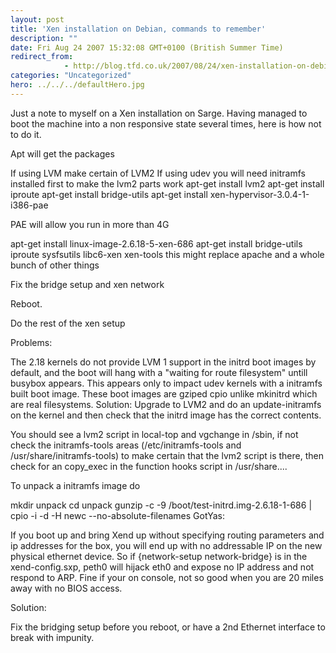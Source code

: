 ```yaml
---
layout: post
title: 'Xen installation on Debian, commands to remember'
description: ""
date: Fri Aug 24 2007 15:32:08 GMT+0100 (British Summer Time)
redirect_from: 
            - http://blog.tfd.co.uk/2007/08/24/xen-installation-on-debian-commands-to-remember/
categories: "Uncategorized"
hero: ../../../defaultHero.jpg
---
```

Just a note to myself on a Xen installation on Sarge. Having managed to boot the machine into a non responsive state several times, here is how not to do it.

Apt will get the packages

If using LVM make certain of LVM2 If using udev you will need initramfs installed first to make the lvm2 parts work apt-get install lvm2 apt-get install iproute apt-get install bridge-utils apt-get install xen-hypervisor-3.0.4-1-i386-pae

PAE will allow you run in more than 4G

apt-get install linux-image-2.6.18-5-xen-686 apt-get install bridge-utils iproute sysfsutils libc6-xen xen-tools this might replace apache and a whole bunch of other things

Fix the bridge setup and xen network

Reboot.

Do the rest of the xen setup

Problems:

The 2.18 kernels do not provide LVM 1 support in the initrd boot images by default, and the boot will hang with a "waiting for route filesystem" untill busybox appears. This appears only to impact udev kernels with a initramfs built boot image. These boot images are gziped cpio unlike mkinitrd which are real filesystems. Solution: Upgrade to LVM2 and do an update-initramfs on the kernel and then check that the initrd image has the correct contents.

You should see a lvm2 script in local-top and vgchange in /sbin, if not check the initramfs-tools areas (/etc/initramfs-tools and /usr/share/initramfs-tools) to make certain that the lvm2 script is there, then check for an copy_exec in the function hooks script in /usr/share....

To unpack a initramfs image do

mkdir unpack cd unpack gunzip -c -9 /boot/test-initrd.img-2.6.18-1-686 | cpio -i -d -H newc --no-absolute-filenames GotYas:

If you boot up and bring Xend up without specifying routing parameters and ip addresses for the box, you will end up with no addressable IP on the new physical ethernet device. So if {network-setup network-bridge} is in the xend-config.sxp, peth0 will hijack eth0 and expose no IP address and not respond to ARP. Fine if your on console, not so good when you are 20 miles away with no BIOS access.

Solution:

Fix the bridging setup before you reboot, or have a 2nd Ethernet interface to break with impunity.
